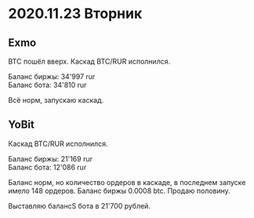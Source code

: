# 2020.11.23 Вторник
## Exmo
BTC пошёл вверх.
Каскад BTC/RUR исполнился.

Баланс биржы: 34'997 rur  
Баланс бота: 34'810 rur

Всё норм, запускаю каскад.
## YoBit
Каскад BTC/RUR исполнился.

Баланс биржы: 21'169 rur  
Баланс бота: 12'086 rur

Баланс норм, но количество ордеров в каскаде, в последнем запуске имело 148 ордеров.
Баланс биржы 0.0008 btc.
Продаю половину.

Выставляю баланcS бота в 21'700 рублей.
